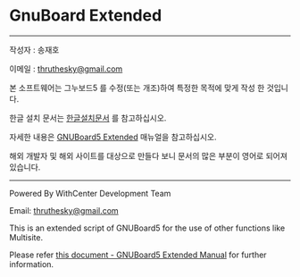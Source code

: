 # GnuBoard Extended #
-----

작성자 : 송재호

이메일 : thruthesky@gmail.com

본 소프트웨어는 그누보드5 를 수정(또는 개조)하여 특정한 목적에 맞게 작성 한 것입니다.

한글 설치 문서는 [한글설치문서](https://docs.google.com/document/d/1cqG9sghuNGyrSKsZBaV4dmretcA6tb_WfOD1jlyldLk/pub) 를 참고하십시오.


자세한 내용은 [GNUBoard5 Extended](https://docs.google.com/document/d/1hLnjVW9iXdVtZLZUm3RIWFUim9DFX8XhV5STo6wPkBs/pub) 매뉴얼을 참고하십시오.

해외 개발자 및 해외 사이트를 대상으로 만들다 보니 문서의 많은 부분이 영어로 되어져 있습니다.

-----


Powered By WithCenter Development Team

Email: thruthesky@gmail.com

This is an extended script of GNUBoard5 for the use of other functions like Multisite.

Please refer [this document - GNUBoard5 Extended Manual](https://docs.google.com/document/d/1hLnjVW9iXdVtZLZUm3RIWFUim9DFX8XhV5STo6wPkBs/pub) for further information.

 